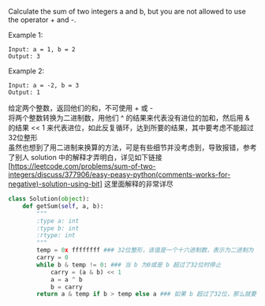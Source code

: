 Calculate the sum of two integers a and b, but you are not allowed to use the operator + and -.

Example 1:
```
Input: a = 1, b = 2
Output: 3
```
Example 2:
```
Input: a = -2, b = 3
Output: 1
```
给定两个整数，返回他们的和，不可使用 + 或 -  
将两个整数转换为二进制数，用他们 ^ 的结果来代表没有进位的加和，然后用 & 的结果 << 1 来代表进位，如此反复循环，达到所要的结果，其中要考虑不能超过32位整形  
虽然也想到了用二进制来换算的方法，可是有些细节并没考虑到，导致报错，参考了别人 solution 中的解释才弄明白，详见如下链接[https://leetcode.com/problems/sum-of-two-integers/discuss/377906/easy-peasy-python(comments-works-for-negative)-solution-using-bit] 这里面解释的非常详尽
```python
class Solution(object):
    def getSum(self, a, b):
        """
        :type a: int
        :type b: int
        :rtype: int
        """
        temp = 0x ffffffff ### 32位整形，该值是一个十六进制数，表示为二进制为 0b 1111 1111 1111 1111 1111 1111 1111 1111
        carry = 0
        while b & temp != 0: ### 当 b 为0或是 b 超过了32位时停止
            carry = (a & b) << 1
            a = a ^ b
            b = carry
        return a & temp if b > temp else a ### 如果 b 超过了32位，那么就要对 a 重新取值，截去32位以外的部分
```
